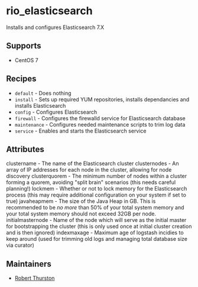 # rio_elasticsearch

Installs and configures Elasticsearch 7.X

## Supports
- CentOS 7

## Recipes

- `default` - Does nothing
- `install` - Sets up required YUM repositories, installs dependancies and installs Elasticsearch
- `config` - Configures Elasticsearch
- `firewall` - Configures the firewalld service for Elasticsearch database
- `maintenance` - Configures needed maintenance scripts to trim log data
- `service` - Enables and starts the Elasticsearch service

## Attributes
clustername - The name of the Elasticsearch cluster
clusternodes - An array of IP addresses for each node in the cluster, allowing for node discovery
clusterquorem - The minimum number of nodes within a cluster forming a quorem, avoiding "split brain" scenarios (this needs careful planning!)
lockmem - Whether or not to lock memory for the Elasticsearch process (this may require additional configuration on your system if set to true)
javaheapmem - The size of the Java Heap in GB. This is recommended to be _no more_ than 50% of your total system memory and your total system memory should not exceed 32GB per node.
initialmasternode - Name of the node which will serve as the initial master for bootstrapping the cluster (this is only used once at initial cluster creation and is then ignored)
indexmaxage - Maximum age of logstash incidies to keep around (used for trimming old logs and managing total database size via curator)

## Maintainers
- [Robert Thurston](rdt@redoubt.io)